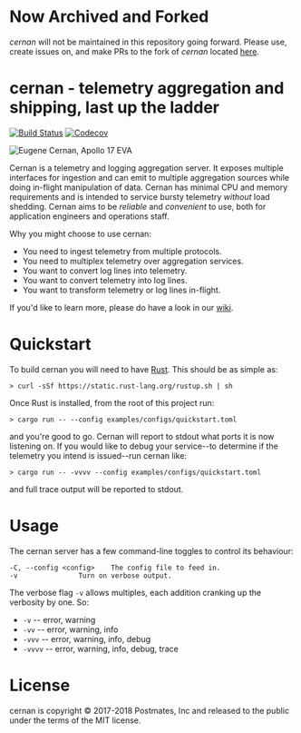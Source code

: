 # Now Archived and Forked
_cernan_ will not be maintained in this repository going forward. Please use, create issues on, and make PRs to the fork of _cernan_ located [here](https://github.com/blt/cernan).

# cernan - telemetry aggregation and shipping, last up the ladder

[![Build Status](https://travis-ci.com/postmates/cernan.svg?branch=master)](https://travis-ci.com/postmates/cernan) [![Codecov](https://img.shields.io/codecov/c/github/postmates/cernan.svg)](https://codecov.io/gh/postmates/cernan)

![Eugene Cernan, Apollo 17 EVA](Gene-Cernan-1-578x485.jpg)

Cernan is a telemetry and logging aggregation server. It exposes multiple
interfaces for ingestion and can emit to multiple aggregation sources while doing
in-flight manipulation of data. Cernan has minimal CPU and memory requirements
and is intended to service bursty telemetry _without_ load shedding. Cernan aims
to be _reliable_ and _convenient_ to use, both for application engineers and
operations staff.

Why you might choose to use cernan:

  * You need to ingest telemetry from multiple protocols.
  * You need to multiplex telemetry over aggregation services.
  * You want to convert log lines into telemetry.
  * You want to convert telemetry into log lines.
  * You want to transform telemetry or log lines in-flight.

If you'd like to learn more, please do have a look in
our [wiki](https://github.com/postmates/cernan/wiki/).

# Quickstart

To build cernan you will need to
have [Rust](https://www.rust-lang.org/en-US/). This should be as simple as:

    > curl -sSf https://static.rust-lang.org/rustup.sh | sh

Once Rust is installed, from the root of this project run:

    > cargo run -- --config examples/configs/quickstart.toml

and you're good to go. Cernan will report to stdout what ports it is now
listening on. If you would like to debug your service--to determine if the
telemetry you intend is issued--run cernan like:

    > cargo run -- -vvvv --config examples/configs/quickstart.toml

and full trace output will be reported to stdout.

# Usage

The cernan server has a few command-line toggles to control its behaviour:

```
-C, --config <config>    The config file to feed in.
-v               Turn on verbose output.
```

The verbose flag `-v` allows multiples, each addition cranking up the verbosity
by one. So:

* `-v` -- error, warning
* `-vv` -- error, warning, info
* `-vvv` -- error, warning, info, debug
* `-vvvv` -- error, warning, info, debug, trace

# License

cernan is copyright © 2017-2018 Postmates, Inc and released to the public under the
terms of the MIT license.
